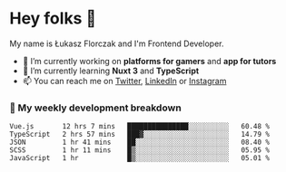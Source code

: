 # Hey folks 👋

My name is Łukasz Florczak and I'm Frontend Developer. 

- 🔭 I’m currently working on **platforms for gamers** and **app for tutors**
- 🌱 I’m currently learning **Nuxt 3** and **TypeScript**
- 📫 You can reach me on [Twitter](https://twitter.com/lukaszflorczak), [LinkedIn](https://pl.linkedin.com/in/lukasz-florczak) or [Instagram](https://instagram.com/lukaszflorczak)


### 🧮 My weekly development breakdown

<!--START_SECTION:waka-->
```text
Vue.js       12 hrs 7 mins   ███████████████░░░░░░░░░░   60.48 % 
TypeScript   2 hrs 57 mins   ███▓░░░░░░░░░░░░░░░░░░░░░   14.79 % 
JSON         1 hr 41 mins    ██░░░░░░░░░░░░░░░░░░░░░░░   08.40 % 
SCSS         1 hr 11 mins    █▒░░░░░░░░░░░░░░░░░░░░░░░   05.95 % 
JavaScript   1 hr            █▒░░░░░░░░░░░░░░░░░░░░░░░   05.01 % 
```
<!--END_SECTION:waka-->

<!--
**lukaszflorczak/lukaszflorczak** is a ✨ _special_ ✨ repository because its `README.md` (this file) appears on your GitHub profile.

Here are some ideas to get you started:

- 🔭 I’m currently working on ...
- 🌱 I’m currently learning ...
- 👯 I’m looking to collaborate on ...
- 🤔 I’m looking for help with ...
- 💬 Ask me about ...
- 📫 How to reach me: ...
- 😄 Pronouns: ...
- ⚡ Fun fact: ...
-->
